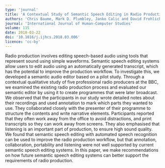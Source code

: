 ```yaml
---
type: 'journal'
title: 'A Contextual Study of Semantic Speech Editing in Radio Production'
authors: 'Chris Baume, Mark D. Plumbley, Janko Calic and David Frohlich'
journal: 'International Journal of Human-Computer Studies'
volume: 115
date: 2018-03-22
doi: '10.1016/j.ijhcs.2018.03.006'
licence: 'cc-by'
---
```

Radio production involves editing speech-based audio using tools that represent sound using simple waveforms. Semantic
speech editing systems allow users to edit audio using an automatically generated transcript, which has the potential
to improve the production workflow. To investigate this, we developed a semantic audio editor based on a pilot study.
Through a contextual qualitative study of five professional radio producers at the BBC, we examined the existing radio
production process and evaluated our semantic editor by using it to create programmes that were later broadcast.
We observed that the participants in our study wrote detailed notes about their recordings and used annotation to mark
which parts they wanted to use. They collaborated closely with the presenter of their programme to structure the
contents and write narrative elements. Participants reported that they often work away from the office to avoid
distractions, and print transcripts so they can work away from screens. They also emphasised that listening is an
important part of production, to ensure high sound quality. We found that semantic speech editing with automated speech
recognition can be used to improve the radio production workflow, but that annotation, collaboration, portability and
listening were not well supported by current semantic speech editing systems. In this paper, we make recommendations on
how future semantic speech editing systems can better support the requirements of radio production.
